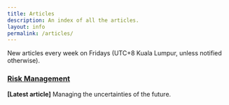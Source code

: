 ```yaml
---
title: Articles
description: An index of all the articles.
layout: info
permalink: /articles/
---
```


New articles every week on Fridays (UTC+8 Kuala Lumpur, unless notified otherwise).

### [**Risk Management**](../articles/risk-management.md)

**[Latest article]** Managing the uncertainties of the future.
